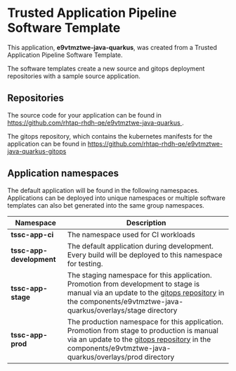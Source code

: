 # Trusted Application Pipeline Software Template

This application, **e9vtmztwe-java-quarkus**, was created from a Trusted Application Pipeline Software Template.

The software templates create a new source and gitops deployment repositories with a sample source application. 

## Repositories

The source code for your application can be found in [https://github.com/rhtap-rhdh-qe/e9vtmztwe-java-quarkus ](https://github.com/rhtap-rhdh-qe/e9vtmztwe-java-quarkus ).
 
The gitops repository, which contains the kubernetes manifests for the application can be found in 
[https://github.com/rhtap-rhdh-qe/e9vtmztwe-java-quarkus-gitops ](https://github.com/rhtap-rhdh-qe/e9vtmztwe-java-quarkus-gitops ) 

## Application namespaces 

The default application will be found in the following namespaces. Applications can be deployed into unique namespaces or multiple software templates can also bet generated into the same group namespaces.  

|  Namespace   |  Description   |  
| -------- | -------- |
| **tssc-app-ci** | The namespace used for CI workloads |
| **tssc-app-development** | The default application during development. Every build will be deployed to this namespace for testing. |
| **tssc-app-stage** | The staging namespace for this application. Promotion from development to stage is manual via an update to the [gitops repository](https://github.com/rhtap-rhdh-qe/e9vtmztwe-java-quarkus-gitops ) in the components/e9vtmztwe-java-quarkus/overlays/stage directory |
| **tssc-app-prod** | The production namespace for this application. Promotion from stage to production is manual via an update to the [gitops repository](https://github.com/rhtap-rhdh-qe/e9vtmztwe-java-quarkus-gitops ) in the components/e9vtmztwe-java-quarkus/overlays/prod directory |